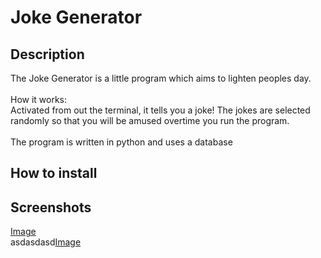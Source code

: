 # Joke Generator 

## Description
The Joke Generator is a little program which aims to lighten peoples day. <br><br>
How it works:<br>
Activated from out the terminal, it tells you a joke! The jokes are selected randomly so that you will be amused overtime you run the program.
<br><br>
The program is written in python and uses a database
## How to install
## Screenshots
[Image](1.png)<br>
asdasdasd[Image](2.png)<br>


			
